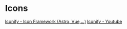 # Icons

[Iconify - Icon Framework (Astro, Vue,...)](https://icones.js.org/collection/carbon)
[Iconify - Youtube](https://youtu.be/a6XI8XAuORMe)
